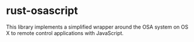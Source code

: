 # rust-osascript

This library implements a simplified wrapper around the OSA system on OS X
to remote control applications with JavaScript.
